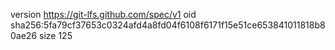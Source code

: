 version https://git-lfs.github.com/spec/v1
oid sha256:5fa79cf37653c0324afd4a8fd04f6108f6171f15e51ce653841011818b80ae26
size 125
